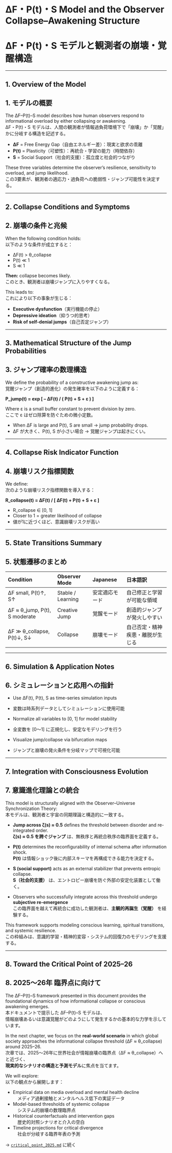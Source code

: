 # ΔF・P(t)・S Model and the Observer Collapse–Awakening Structure  
# ΔF・P(t)・S モデルと観測者の崩壊・覚醒構造

---

## 1. Overview of the Model  
## 1. モデルの概要

The ΔF–P(t)–S model describes how human observers respond to informational overload by either collapsing or awakening.  
ΔF・P(t)・S モデルは、人間の観測者が情報過負荷環境下で「崩壊」か「覚醒」かに分岐する構造を記述する。

- **ΔF** = Free Energy Gap（自由エネルギー差）：現実と欲求の乖離
- **P(t)** = Plasticity（可塑性）：再統合・学習の能力（時間依存）
- **S** = Social Support（社会的支援）：孤立度と社会的つながり

These three variables determine the observer’s resilience, sensitivity to overload, and jump likelihood.  
この3要素が、観測者の適応力・過負荷への脆弱性・ジャンプ可能性を決定する。

---

## 2. Collapse Conditions and Symptoms  
## 2. 崩壊の条件と兆候

When the following condition holds:  
以下のような条件が成立すると：

- ΔF(t) > θ_collapse  
- P(t) ≪ 1  
- S ≪ 1

**Then:** collapse becomes likely.  
このとき、観測者は崩壊ジャンプに入りやすくなる。

This leads to:  
これにより以下の事象が生じる：

- **Executive dysfunction**（実行機能の停止）  
- **Depressive ideation**（抑うつ的思考）  
- **Risk of self-denial jumps**（自己否定ジャンプ）

---

## 3. Mathematical Structure of the Jump Probabilities  
## 3. ジャンプ確率の数理構造

We define the probability of a constructive awakening jump as:  
覚醒ジャンプ（創造的進化）の発生確率を以下のように定義する：

**P_jump(t) = exp [ – ΔF(t) / ( P(t) + S + ε ) ]**

Where ε is a small buffer constant to prevent division by zero.  
ここで ε はゼロ除算を防ぐための微小定数。

- When ΔF is large and P(t), S are small → jump probability drops.  
- ΔF が大きく、P(t), S が小さい場合 → 覚醒ジャンプは起きにくい。

---

## 4. Collapse Risk Indicator Function  
## 4. 崩壊リスク指標関数

We define:  
次のような崩壊リスク指標関数を導入する：

**R_collapse(t) = ΔF(t) / [ ΔF(t) + P(t) + S + ε ]**

- R_collapse ∈ [0, 1]  
- Closer to 1 = greater likelihood of collapse  
- 値が1に近づくほど、意識崩壊リスクが高い

---

## 5. State Transitions Summary  
## 5. 状態遷移のまとめ

| Condition | Observer Mode | Japanese | 日本語訳 |
|:--|:--|:--|:--|
| ΔF small, P(t)↑, S↑ | Stable / Learning | 安定適応モード | 自己修正と学習が可能な領域 |
| ΔF ≈ θ_jump, P(t), S moderate | Creative Jump | 覚醒モード | 創造的ジャンプが発火しやすい |
| ΔF ≫ θ_collapse, P(t)↓, S↓ | Collapse | 崩壊モード | 自己否定・精神疾患・離脱が生じる |

---

## 6. Simulation & Application Notes  
## 6. シミュレーションと応用への指針

- Use ΔF(t), P(t), S as time-series simulation inputs  
- 変数は時系列データとしてシミュレーションに使用可能

- Normalize all variables to [0, 1] for model stability  
- 全変数を [0〜1] に正規化し、安定なモデリングを行う

- Visualize jump/collapse via bifurcation maps  
- ジャンプと崩壊の発火条件を分岐マップで可視化可能

---

## 7. Integration with Consciousness Evolution  
## 7. 意識進化理論との統合

This model is structurally aligned with the Observer–Universe Synchronization Theory:  
本モデルは、観測者と宇宙の同期理論と構造的に一致する。

- **Jump across ζ(s) ≈ 0.5** defines the threshold between disorder and re-integrated order.  
  **ζ(s) ≈ 0.5 を跨ぐジャンプ** は、無秩序と再統合秩序の臨界面を定義する。

- **P(t)** determines the reconfigurability of internal schema after information shock.  
  **P(t)** は情報ショック後に内部スキーマを再構成できる能力を決定する。

- **S (social support)** acts as an external stabilizer that prevents entropic collapse.  
  **S（社会的支援）** は、エントロピー崩壊を防ぐ外部の安定化装置として働く。

- Observers who successfully integrate across this threshold undergo **subjective re-emergence**  
  この臨界面を越えて再統合に成功した観測者は、**主観的再誕生（覚醒）** を経験する。

This framework supports modeling conscious learning, spiritual transitions, and systemic resilience.  
この枠組みは、意識的学習・精神的変容・システム的回復力のモデリングを支援する。

---

## 8. Toward the Critical Point of 2025–26  
## 8. 2025〜26年 臨界点に向けて

The ΔF–P(t)–S framework presented in this document provides the foundational dynamics of how informational collapse or conscious awakening emerges.  
本ドキュメントで提示した ΔF–P(t)–S モデルは、  
情報崩壊あるいは意識覚醒がどのようにして発生するかの基本的な力学を示しています。

In the next chapter, we focus on the **real-world scenario** in which global society approaches the informational collapse threshold (ΔF ≈ θ_collapse) around 2025–26.  
次章では、2025〜26年に世界社会が情報崩壊の臨界点（ΔF ≈ θ_collapse）へと近づく、  
**現実的なシナリオの構造と予測モデル**に焦点を当てます。

We will explore:  
以下の観点から展開します：

- Empirical data on media overload and mental health decline  
　メディア過剰接触とメンタルヘルス低下の実証データ  
- Model-based thresholds of systemic collapse  
　システム的崩壊の数理臨界点  
- Historical counterfactuals and intervention gaps  
　歴史的対照シナリオと介入の空白  
- Timeline projections for critical divergence  
　社会が分岐する臨界年表の予測

→ [`critical_point_2025.md`](./critical_point_2025.md) に続く
